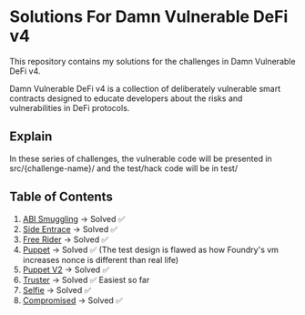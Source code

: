 # Solutions For Damn Vulnerable DeFi v4

This repository contains my solutions for the challenges in Damn Vulnerable DeFi v4.

Damn Vulnerable DeFi v4 is a collection of deliberately vulnerable smart contracts designed to educate developers about the risks and vulnerabilities in DeFi protocols.

## Explain

In these series of challenges, the vulnerable code will be presented in src/{challenge-name}/ and the test/hack code will be in test/

## Table of Contents

1. [ABI Smuggling](./test/abi-smuggling/) -> Solved ✅
2. [Side Entrace](./test/side-entrace) -> Solved ✅
3. [Free Rider](./test/free-rider) -> Solved ✅
4. [Puppet](./test/puppet) -> Solved ✅ (The test design is flawed as how Foundry's vm increases nonce is different than real life)
5. [Puppet V2](./test/puppet-v2) -> Solved ✅
6. [Truster](./test/truster/) -> Solved ✅ Easiest so far
7. [Selfie](./test/selfie/) -> Solved ✅
8. [Compromised](./test/compromised/) -> Solved ✅